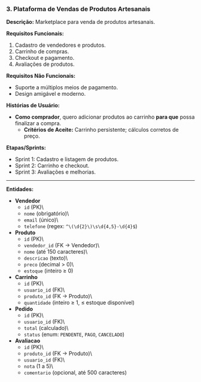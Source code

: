 ### 3. Plataforma de Vendas de Produtos Artesanais
**Descrição:** Marketplace para venda de produtos artesanais.

**Requisitos Funcionais:**
1. Cadastro de vendedores e produtos.
2. Carrinho de compras.
3. Checkout e pagamento.
4. Avaliações de produtos.

**Requisitos Não Funcionais:**
- Suporte a múltiplos meios de pagamento.
- Design amigável e moderno.

**Histórias de Usuário:**
- **Como comprador**, quero adicionar produtos ao carrinho **para que** possa finalizar a compra.
  - **Critérios de Aceite:** Carrinho persistente; cálculos corretos de preço.

**Etapas/Sprints:**
- Sprint 1: Cadastro e listagem de produtos.
- Sprint 2: Carrinho e checkout.
- Sprint 3: Avaliações e melhorias.
------------------------------------------------------------------------

**Entidades:**

-   **Vendedor**
    -   `id` (PK)\
    -   `nome` (obrigatório)\
    -   `email` (único)\
    -   `telefone` (regex: `^\(\d{2}\)\s\d{4,5}-\d{4}$`)
-   **Produto**
    -   `id` (PK)\
    -   `vendedor_id` (FK → Vendedor)\
    -   `nome` (até 150 caracteres)\
    -   `descricao` (texto)\
    -   `preco` (decimal \> 0)\
    -   `estoque` (inteiro ≥ 0)
-   **Carrinho**
    -   `id` (PK)\
    -   `usuario_id` (FK)\
    -   `produto_id` (FK → Produto)\
    -   `quantidade` (inteiro ≥ 1, ≤ estoque disponível)
-   **Pedido**
    -   `id` (PK)\
    -   `usuario_id` (FK)\
    -   `total` (calculado)\
    -   `status` (enum: `PENDENTE`, `PAGO`, `CANCELADO`)
-   **Avaliacao**
    -   `id` (PK)\
    -   `produto_id` (FK → Produto)\
    -   `usuario_id` (FK)\
    -   `nota` (1 a 5)\
    -   `comentario` (opcional, até 500 caracteres)
